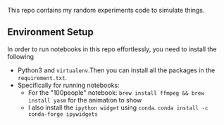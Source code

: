 This repo contains my random experiments code to simulate things. 

Environment Setup
-----
In order to run notebooks in this repo effortlessly, you need to install the following

* Python3 and `virtualenv`.Then you can install all the packages in the `requirement.txt`. 
* Specifically for running notebooks:
  * For the "100people" notebook: `brew install ffmpeg && brew install yasm` for the animation to show
  * I also install the `ipython widget` using `conda`. `conda install -c conda-forge ipywidgets`


